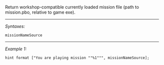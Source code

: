 Return workshop-compatible currently loaded mission file (path to mission.pbo, relative to game exe).


---
*Syntaxes:*

`missionNameSource`

---
*Example 1:*

```sqf
hint format ["You are playing mission ""%1""", missionNameSource];
```